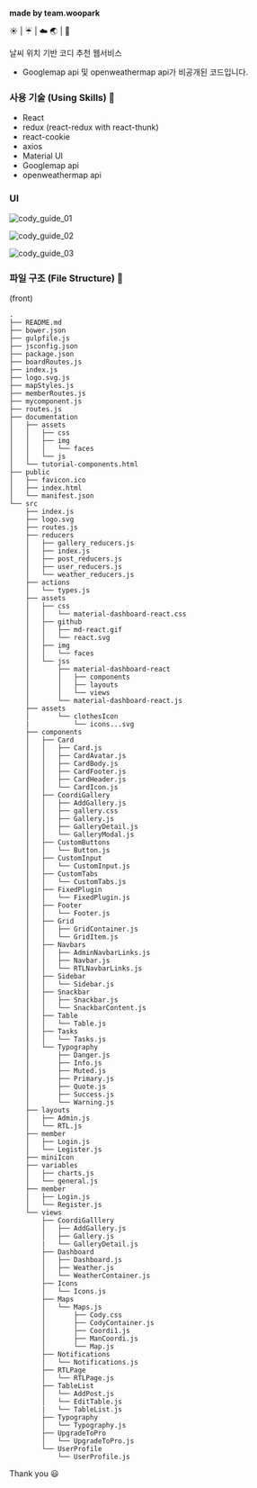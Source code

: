 <b>made by team.woopark</b>

:sunny: | :umbrella: | :cloud:
:earth_asia: | :shirt:

날씨 위치 기반 코디 추천 웹서비스

- Googlemap api 및 openweathermap api가 비공개된 코드입니다.

### 사용 기술 (Using Skills) :hammer:

- React
- redux (react-redux with react-thunk)
- react-cookie
- axios
- Material UI
- Googlemap api
- openweathermap api

### UI

![cody_guide_01](https://user-images.githubusercontent.com/67679081/99774633-6a423000-2b51-11eb-8245-d981f6937c92.PNG)

![cody_guide_02](https://user-images.githubusercontent.com/67679081/99774746-8f36a300-2b51-11eb-8bd9-9d079a1869aa.PNG)

![cody_guide_03](https://user-images.githubusercontent.com/67679081/99774859-b0978f00-2b51-11eb-911d-926d03a8fd00.PNG)


### 파일 구조 (File Structure) :open_file_folder:

(front)

```
.
├── README.md
├── bower.json
├── gulpfile.js
├── jsconfig.json
├── package.json
├── boardRoutes.js
├── index.js
├── logo.svg.js
├── mapStyles.js
├── memberRoutes.js
├── mycomponent.js
├── routes.js
├── documentation
│   ├── assets
│   │   ├── css
│   │   ├── img
│   │   │   └── faces
│   │   └── js
│   └── tutorial-components.html
├── public
│   ├── favicon.ico
│   ├── index.html
│   └── manifest.json
└── src
    ├── index.js
    ├── logo.svg
    ├── routes.js
    ├── reducers
    │   ├── gallery_reducers.js
    │   ├── index.js
    │   ├── post_reducers.js
    │   ├── user_reducers.js
    │   └── weather_reducers.js
    ├── actions
    │   └── types.js
    ├── assets
    │   ├── css
    │   │   └── material-dashboard-react.css
    │   ├── github
    │   │   ├── md-react.gif
    │   │   └── react.svg
    │   ├── img
    │   │   └── faces
    │   └── jss
    │       ├── material-dashboard-react
    │       │   ├── components
    │       │   ├── layouts
    │       │   └── views
    │       └── material-dashboard-react.js
    ├── assets
    │       └── clothesIcon
    |           └── icons...svg
    ├── components
    │   ├── Card
    │   │   ├── Card.js
    │   │   ├── CardAvatar.js
    │   │   ├── CardBody.js
    │   │   ├── CardFooter.js
    │   │   ├── CardHeader.js
    │   │   └── CardIcon.js
    │   ├── CoordiGallery
    │   │   ├── AddGallery.js
    │   │   ├── gallery.css
    │   │   ├── Gallery.js
    │   │   ├── GalleryDetail.js
    │   │   └── GalleryModal.js
    │   ├── CustomButtons
    │   │   └── Button.js
    │   ├── CustomInput
    │   │   └── CustomInput.js
    │   ├── CustomTabs
    │   │   └── CustomTabs.js
    │   ├── FixedPlugin
    │   │   └── FixedPlugin.js
    │   ├── Footer
    │   │   └── Footer.js
    │   ├── Grid
    │   │   ├── GridContainer.js
    │   │   └── GridItem.js
    │   ├── Navbars
    │   │   ├── AdminNavbarLinks.js
    │   │   ├── Navbar.js
    │   │   └── RTLNavbarLinks.js
    │   ├── Sidebar
    │   │   └── Sidebar.js
    │   ├── Snackbar
    │   │   ├── Snackbar.js
    │   │   └── SnackbarContent.js
    │   ├── Table
    │   │   └── Table.js
    │   ├── Tasks
    │   │   └── Tasks.js
    │   └── Typography
    │       ├── Danger.js
    │       ├── Info.js
    │       ├── Muted.js
    │       ├── Primary.js
    │       ├── Quote.js
    │       ├── Success.js
    │       └── Warning.js
    ├── layouts
    │   ├── Admin.js
    │   └── RTL.js
    ├── member
    │   ├── Login.js
    │   └── Legister.js
    ├── miniIcon
    ├── variables
    │   ├── charts.js
    │   └── general.js
    ├── member
    │   ├── Login.js
    │   └── Register.js
    └── views
        ├── CoordiGalllery
        │   ├── AddGallery.js
        │   ├── Gallery.js
        |   └── GalleryDetail.js
        ├── Dashboard
        │   ├── Dashboard.js
        │   ├── Weather.js
        │   └── WeatherContainer.js
        ├── Icons
        │   └── Icons.js
        ├── Maps
        │   └── Maps.js
        │       ├── Cody.css
        │       ├── CodyContainer.js
        │       ├── Coordi1.js
        │       ├── ManCoordi.js
        │       └── Map.js
        ├── Notifications
        │   └── Notifications.js
        ├── RTLPage
        │   └── RTLPage.js
        ├── TableList
        │   └── AddPost.js
        │   └── EditTable.js
        |   └── TableList.js
        ├── Typography
        │   └── Typography.js
        ├── UpgradeToPro
        │   └── UpgradeToPro.js
        └── UserProfile
            └── UserProfile.js
```

Thank you :smiley:
